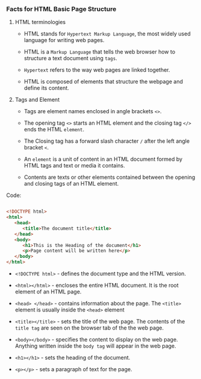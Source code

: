 ### Facts for HTML Basic Page Structure

1. HTML terminologies

    - HTML stands for `Hypertext Markup Language`, the most widely used language for writing web pages.

    - HTML is a `Markup Language` that tells the web browser how to structure a text document using `tags`.

    - `Hypertext` refers to the way web pages are linked together.

    - HTML is composed of elements that structure the webpage and define its content.

2. Tags and Element

    - Tags are element names enclosed in angle brackets `<>`.

    - The opening tag `<>` starts an HTML element and the closing tag `</>` ends the HTML `element`.

    - The Closing tag has a forward slash character `/` after the left angle bracket `<`.

    - An `element` is a unit of content in an HTML document formed by HTML tags and text or media it contains.

    - Contents are texts or other elements contained between the opening and closing tags of an HTML element.

Code:
```html

<!DOCTYPE html>
<html>
   <head>
      <title>The document title</title>
   </head>
   <body>
      <h1>This is the Heading of the document</h1>
      <p>Page content will be written here</p>
   </body>
</html>

```

- `<!DOCTYPE html>` - defines the document type and the HTML version.

- `<html></html>` -  encloses the entire HTML document. It is the root element of an HTML page. 

- `<head> </head>` - contains information about the page. The `<title>` element is usually inside the `<head>` element

- `<title></title>` - sets the title of the web page. The contents of the `title tag` are seen on the browser tab of the the web page.

- `<body></body>` - specifies the content to display on the web page. Anything written inside the `body tag` will appear in the web page. 

- `<h1></h1>` - sets the heading of the document. 

- `<p></p>` - sets a paragraph of text for the page.